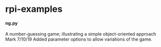 # rpi-examples

#### ng.py
A number-guessing game; illustrating a simple object-oriented approach
Mark 7/10/19
Added parameter options to allow variations of the game.
